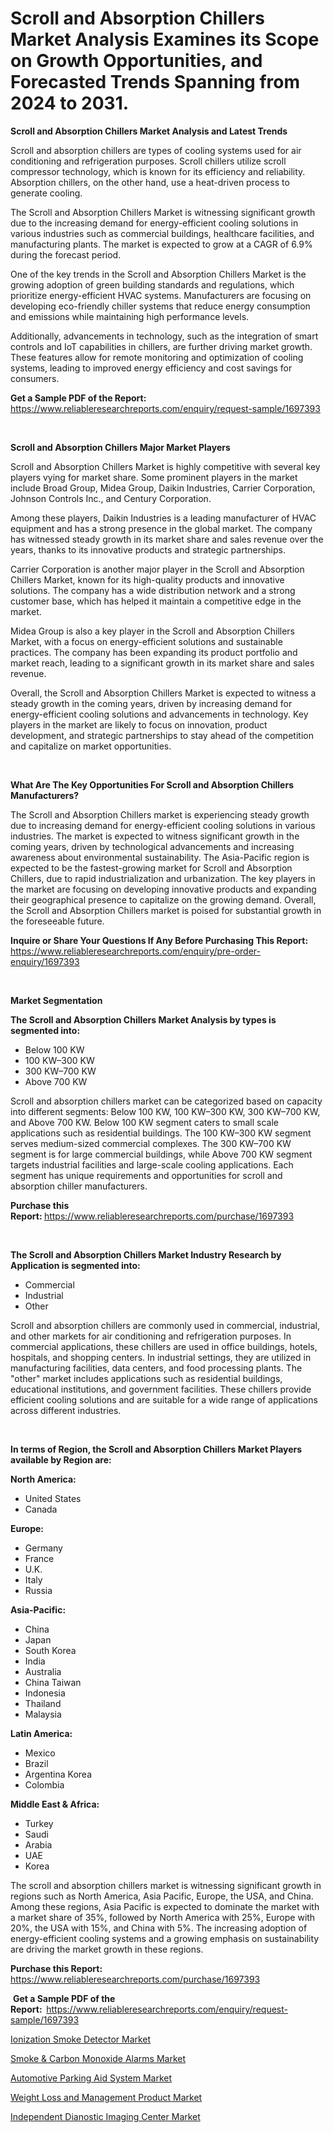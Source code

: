 <p><h1>Scroll and Absorption Chillers Market Analysis Examines its Scope on Growth Opportunities, and Forecasted Trends Spanning from 2024 to 2031.</h1></p><p><strong>Scroll and Absorption Chillers Market Analysis and Latest Trends</strong></p>
<p><p>Scroll and absorption chillers are types of cooling systems used for air conditioning and refrigeration purposes. Scroll chillers utilize scroll compressor technology, which is known for its efficiency and reliability. Absorption chillers, on the other hand, use a heat-driven process to generate cooling.</p><p>The Scroll and Absorption Chillers Market is witnessing significant growth due to the increasing demand for energy-efficient cooling solutions in various industries such as commercial buildings, healthcare facilities, and manufacturing plants. The market is expected to grow at a CAGR of 6.9% during the forecast period.</p><p>One of the key trends in the Scroll and Absorption Chillers Market is the growing adoption of green building standards and regulations, which prioritize energy-efficient HVAC systems. Manufacturers are focusing on developing eco-friendly chiller systems that reduce energy consumption and emissions while maintaining high performance levels.</p><p>Additionally, advancements in technology, such as the integration of smart controls and IoT capabilities in chillers, are further driving market growth. These features allow for remote monitoring and optimization of cooling systems, leading to improved energy efficiency and cost savings for consumers.</p></p>
<p><strong>Get a Sample PDF of the Report:&nbsp;</strong> <a href="https://www.reliableresearchreports.com/enquiry/request-sample/1697393">https://www.reliableresearchreports.com/enquiry/request-sample/1697393</a></p>
<p>&nbsp;</p>
<p><strong>Scroll and Absorption Chillers Major Market Players</strong></p>
<p><p>Scroll and Absorption Chillers Market is highly competitive with several key players vying for market share. Some prominent players in the market include Broad Group, Midea Group, Daikin Industries, Carrier Corporation, Johnson Controls Inc., and Century Corporation.</p><p>Among these players, Daikin Industries is a leading manufacturer of HVAC equipment and has a strong presence in the global market. The company has witnessed steady growth in its market share and sales revenue over the years, thanks to its innovative products and strategic partnerships.</p><p>Carrier Corporation is another major player in the Scroll and Absorption Chillers Market, known for its high-quality products and innovative solutions. The company has a wide distribution network and a strong customer base, which has helped it maintain a competitive edge in the market.</p><p>Midea Group is also a key player in the Scroll and Absorption Chillers Market, with a focus on energy-efficient solutions and sustainable practices. The company has been expanding its product portfolio and market reach, leading to a significant growth in its market share and sales revenue.</p><p>Overall, the Scroll and Absorption Chillers Market is expected to witness a steady growth in the coming years, driven by increasing demand for energy-efficient cooling solutions and advancements in technology. Key players in the market are likely to focus on innovation, product development, and strategic partnerships to stay ahead of the competition and capitalize on market opportunities.</p></p>
<p>&nbsp;</p>
<p><strong>What Are The Key Opportunities For Scroll and Absorption Chillers Manufacturers?</strong></p>
<p><p>The Scroll and Absorption Chillers market is experiencing steady growth due to increasing demand for energy-efficient cooling solutions in various industries. The market is expected to witness significant growth in the coming years, driven by technological advancements and increasing awareness about environmental sustainability. The Asia-Pacific region is expected to be the fastest-growing market for Scroll and Absorption Chillers, due to rapid industrialization and urbanization. The key players in the market are focusing on developing innovative products and expanding their geographical presence to capitalize on the growing demand. Overall, the Scroll and Absorption Chillers market is poised for substantial growth in the foreseeable future.</p></p>
<p><strong>Inquire or Share Your Questions If Any Before Purchasing This Report:</strong> <a href="https://www.reliableresearchreports.com/enquiry/pre-order-enquiry/1697393">https://www.reliableresearchreports.com/enquiry/pre-order-enquiry/1697393</a></p>
<p>&nbsp;</p>
<p><strong>Market Segmentation</strong></p>
<p><strong>The Scroll and Absorption Chillers Market Analysis by types is segmented into:</strong></p>
<p><ul><li>Below 100 KW</li><li>100 KW–300 KW</li><li>300 KW–700 KW</li><li>Above 700 KW</li></ul></p>
<p><p>Scroll and absorption chillers market can be categorized based on capacity into different segments: Below 100 KW, 100 KW–300 KW, 300 KW–700 KW, and Above 700 KW. Below 100 KW segment caters to small scale applications such as residential buildings. The 100 KW–300 KW segment serves medium-sized commercial complexes. The 300 KW–700 KW segment is for large commercial buildings, while Above 700 KW segment targets industrial facilities and large-scale cooling applications. Each segment has unique requirements and opportunities for scroll and absorption chiller manufacturers.</p></p>
<p><strong>Purchase this Report:&nbsp;</strong><a href="https://www.reliableresearchreports.com/purchase/1697393">https://www.reliableresearchreports.com/purchase/1697393</a></p>
<p>&nbsp;</p>
<p><strong>The Scroll and Absorption Chillers Market Industry Research by Application is segmented into:</strong></p>
<p><ul><li>Commercial</li><li>Industrial</li><li>Other</li></ul></p>
<p><p>Scroll and absorption chillers are commonly used in commercial, industrial, and other markets for air conditioning and refrigeration purposes. In commercial applications, these chillers are used in office buildings, hotels, hospitals, and shopping centers. In industrial settings, they are utilized in manufacturing facilities, data centers, and food processing plants. The "other" market includes applications such as residential buildings, educational institutions, and government facilities. These chillers provide efficient cooling solutions and are suitable for a wide range of applications across different industries.</p></p>
<p>&nbsp;</p>
<p><strong>In terms of Region, the Scroll and Absorption Chillers Market Players available by Region are:</strong></p>
<p>
    <p> <strong> North America: </strong>
        <ul>
            <li>United States</li>
            <li>Canada</li>
        </ul>
        </p> 
    <p> <strong> Europe: </strong>
        <ul>
            <li>Germany</li>
            <li>France</li>
            <li>U.K.</li>
            <li>Italy</li>
            <li>Russia</li>
        </ul>
        </p> 
    <p> <strong> Asia-Pacific: </strong>
        <ul>
            <li>China</li>
            <li>Japan</li>
            <li>South Korea</li>
            <li>India</li>
            <li>Australia</li>
            <li>China Taiwan</li>
            <li>Indonesia</li>
            <li>Thailand</li>
            <li>Malaysia</li>
        </ul>
        </p> 
    <p> <strong> Latin America: </strong>
        <ul>
            <li>Mexico</li>
            <li>Brazil</li>
            <li>Argentina Korea</li>
            <li>Colombia</li>
        </ul>
        </p> 
    <p> <strong> Middle East & Africa: </strong>
        <ul>
            <li>Turkey</li>
            <li>Saudi</li>
            <li>Arabia</li>
            <li>UAE</li>
            <li>Korea</li>
        </ul>
    </p>
    </p>
<p><p>The scroll and absorption chillers market is witnessing significant growth in regions such as North America, Asia Pacific, Europe, the USA, and China. Among these regions, Asia Pacific is expected to dominate the market with a market share of 35%, followed by North America with 25%, Europe with 20%, the USA with 15%, and China with 5%. The increasing adoption of energy-efficient cooling systems and a growing emphasis on sustainability are driving the market growth in these regions.</p></p>
<p><strong>Purchase this Report: </strong><a href="https://www.reliableresearchreports.com/purchase/1697393">https://www.reliableresearchreports.com/purchase/1697393</a></p>
<p>&nbsp;<strong>Get a Sample PDF of the Report:&nbsp;&nbsp;</strong><a href="https://www.reliableresearchreports.com/enquiry/request-sample/1697393">https://www.reliableresearchreports.com/enquiry/request-sample/1697393</a></p>
<p><strong></strong></p>
<p><p><a href="https://github.com/mbisetmhermsr/Market-Research-Report-List-1/blob/main/ionization-smoke-detector-market.md">Ionization Smoke Detector Market</a></p><p><a href="https://github.com/zjyglelu/Market-Research-Report-List-1/blob/main/smoke-carbon-monoxide-alarms-market.md">Smoke & Carbon Monoxide Alarms Market</a></p><p><a href="https://medium.com/@coltsporer/automotive-parking-aid-system-market-the-key-to-successful-business-strategy-forecast-till-2031-99f7a93af9b8">Automotive Parking Aid System Market</a></p><p><a href="https://medium.com/@coltsporer/weight-loss-and-management-product-market-analysis-its-cagr-market-segmentation-and-global-81675dc167b1">Weight Loss and Management Product Market</a></p><p><a href="https://medium.com/@coltsporer/independent-dianostic-imaging-center-market-trends-forecast-and-competitive-analysis-to-2031-96e3ec9011dd">Independent Dianostic Imaging Center Market</a></p></p>
